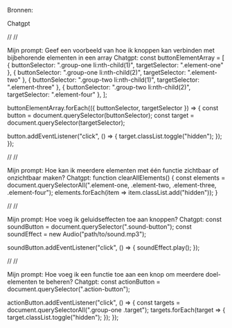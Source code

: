 Bronnen:

Chatgpt

//
//

Mijn prompt: Geef een voorbeeld van hoe ik knoppen kan verbinden met bijbehorende elementen in een array
Chatgpt:
const buttonElementArray = [
{ buttonSelector: ".group-one li:nth-child(1)", targetSelector: ".element-one" },
{ buttonSelector: ".group-one li:nth-child(2)", targetSelector: ".element-two" },
{ buttonSelector: ".group-two li:nth-child(1)", targetSelector: ".element-three" },
{ buttonSelector: ".group-two li:nth-child(2)", targetSelector: ".element-four" },
];

buttonElementArray.forEach(({ buttonSelector, targetSelector }) => {
const button = document.querySelector(buttonSelector);
const target = document.querySelector(targetSelector);

button.addEventListener("click", () => {
target.classList.toggle("hidden");
});
});

//
//

Mijn prompt: Hoe kan ik meerdere elementen met één functie zichtbaar of onzichtbaar maken?
Chatgpt:
function clearAllElements() {
const elements = document.querySelectorAll(".element-one, .element-two, .element-three, .element-four");
elements.forEach(item => item.classList.add("hidden"));
}

//
//

Mijn prompt: Hoe voeg ik geluidseffecten toe aan knoppen?
Chatgpt:
const soundButton = document.querySelector(".sound-button");
const soundEffect = new Audio("path/to/sound.mp3");

soundButton.addEventListener("click", () => {
soundEffect.play();
});

//
//

Mijn prompt: Hoe voeg ik een functie toe aan een knop om meerdere doel-elementen te beheren?
Chatgpt: const actionButton = document.querySelector(".action-button");

actionButton.addEventListener("click", () => {
const targets = document.querySelectorAll(".group-one .target");
targets.forEach(target => {
target.classList.toggle("hidden");
});
});
